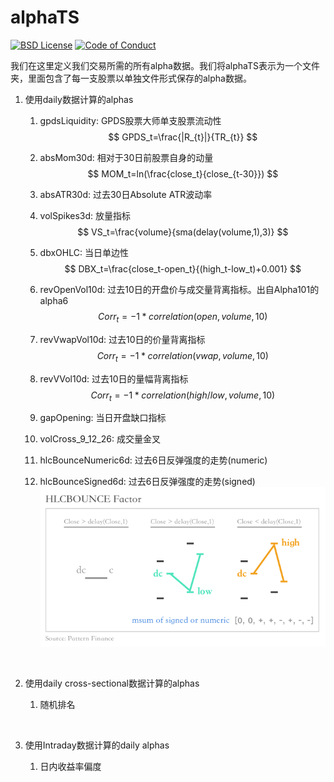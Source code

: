 alphaTS
===================

[![BSD License][bsdlicense-button]][bsdlicense]
[![Code of Conduct][codeofconduct-button]][Code of Conduct]

[bsdlicense-button]: http://img.shields.io/badge/license-BSD-yellow.svg
[bsdlicense]: http://opensource.org/licenses/BSD-3-Clause
[codeofconduct-button]: https://img.shields.io/badge/code%20of%20conduct-contributor%20covenant-green.svg?style=flat-square
[Code of Conduct]: https://github.com/Python-Markdown/markdown/blob/master/CODE_OF_CONDUCT.md

我们在这里定义我们交易所需的所有alpha数据。我们将alphaTS表示为一个文件夹，里面包含了每一支股票以单独文件形式保存的alpha数据。



1. 使用daily数据计算的alphas

   1. gpdsLiquidity: GPDS股票大师单支股票流动性
      $$
      GPDS_t=\frac{|R_{t}|}{TR_{t}}
      $$

   2. absMom30d: 相对于30日前股票自身的动量
      $$
      MOM_t=ln(\frac{close_t}{close_{t-30}})
      $$

   3. absATR30d: 过去30日Absolute ATR波动率

   4. volSpikes3d: 放量指标
      $$
      VS_t=\frac{volume}{sma(delay(volume,1),3)}
      $$

   5. dbxOHLC: 当日单边性
      $$
      DBX_t=\frac{close_t-open_t}{(high_t-low_t)+0.001}
      $$

   6. revOpenVol10d: 过去10日的开盘价与成交量背离指标。出自Alpha101的alpha6
      $$
      Corr_t=-1*correlation(open,volume,10)
      $$

   7. revVwapVol10d: 过去10日的价量背离指标
      $$
      Corr_t=-1*correlation(vwap,volume,10)
      $$

   8. revVVol10d: 过去10日的量幅背离指标
      $$
      Corr_t=-1*correlation(high/low,volume,10)
      $$

   9. gapOpening: 当日开盘缺口指标

   10. volCross_9_12_26: 成交量金叉

   11. hlcBounceNumeric6d: 过去6日反弹强度的走势(numeric)

   12. hlcBounceSigned6d: 过去6日反弹强度的走势(signed)
       ![HLCBOUNCE](imgs/hlcbounce.PNG)

       ​

2. 使用daily cross-sectional数据计算的alphas

   1. 随机排名

      ​

3. 使用Intraday数据计算的daily alphas

   1. 日内收益率偏度

